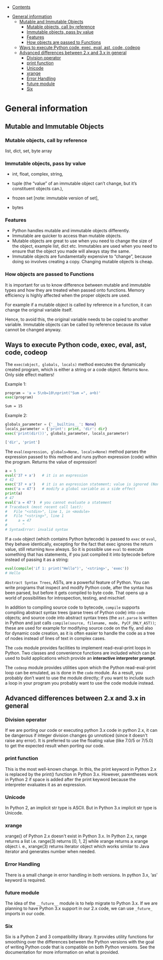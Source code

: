 * [Contents](../README.md)

<!-- TOC -->
* [General information](#general-information)
  * [Mutable and Immutable Objects](#mutable-and-immutable-objects)
    * [Mutable objects, call by reference](#mutable-objects-call-by-reference)
    * [Immutable objects, pass by value](#immutable-objects-pass-by-value)
    * [Features](#features)
    * [How objects are passed to Functions](#how-objects-are-passed-to-functions)
  * [Ways to execute Python code, exec, eval, ast, code, codeop](#ways-to-execute-python-code-exec-eval-ast-code-codeop)
  * [Advanced differences  between 2.x and 3.x in general](#advanced-differences--between-2x-and-3x-in-general)
    * [Division operator](#division-operator)
    * [print function](#print-function)
    * [Unicode](#unicode)
    * [xrange](#xrange)
    * [Error Handling](#error-handling)
    * [future module](#future-module)
    * [Six](#six)
<!-- TOC -->

# General information

## Mutable and Immutable Objects

### Mutable objects, call by reference

list, dict, set, byte array

### Immutable objects, pass by value

- int, float, complex, string,

- tuple (the “value” of an immutable object can’t change, but it’s constituent objects can.),

- frozen set [note: immutable version of set],
- bytes

### Features

- Python handles mutable and immutable objects differently.
- Immutable are quicker to access than mutable objects.
- Mutable objects are great to use when you need to change the size of the object, example list, dict etc. Immutables
  are used when you need to ensure that the object you made will always stay the same.
- Immutable objects are fundamentally expensive to “change”, because doing so involves creating a copy. Changing mutable
  objects is cheap.

### How objects are passed to Functions

It is important for us to know difference between mutable and immutable types and how they are treated when passed onto
functions. Memory efficiency is highly affected when the proper objects are used.

For example if a mutable object is called by reference in a function, it can change the original variable itself.

Hence, to avoid this, the original variable needs to be copied to another variable. Immutable objects can be called by
reference because its value cannot be changed anyway.

## Ways to execute Python code, exec, eval, ast, code, codeop

The `exec(object, globals, locals)` method executes the dynamically created program, which is either a string or a code
object. Returns `None`. Only side effect matters!

Example 1:

```python
program = 'a = 5\nb=10\nprint("Sum =", a+b)'
exec(program)
```

```bash
Sum = 15
```

Example 2:

```python
globals_parameter = {'__builtins__': None}
locals_parameter = {'print': print, 'dir': dir}
exec('print(dir())', globals_parameter, locals_parameter)
```

```bash
['dir', 'print']
```

The `eval(expression, globals=None, locals=None)` method parses the expression passed to this method and runs python
expression (code) within the program. Returns the value of expression!

```python
a = 5
eval('37 + a')   # it is an expression
# 42
exec('37 + a')   # it is an expression statement; value is ignored (None is returned)
exec('a = 47')   # modify a global variable as a side effect
print(a)
# 47
eval('a = 47')  # you cannot evaluate a statement
# Traceback (most recent call last):
#   File "<stdin>", line 1, in <module>
#   File "<string>", line 1
#     a = 47
#       ^
# SyntaxError: invalid syntax
```

If a `code` object (which contains Python bytecode) is passed to `exec` or `eval`, they behave identically, excepting
for the fact that exec ignores the return value, still returning `None` always. So it is possible use `eval` to execute
something that has statements, if you just compiled it into bytecode before instead of passing it as a string:

```python
eval(compile('if 1: print("Hello")', '<string>', 'exec'))
# Hello
```

`Abstract Syntax Trees`, ASTs, are a powerful feature of Python. You can write programs that inspect and modify Python
code, after the syntax has been parsed, but before it gets compiled to byte code. That opens up a world of possibilities
for introspection, testing, and mischief.

In addition to compiling source code to bytecode, `compile` supports compiling abstract syntax trees (parse trees of
Python code) into `code` objects; and source code into abstract syntax trees (the `ast.parse` is written in Python and
just calls `compile(source, filename, mode, PyCF_ONLY_AST))`; these are used for example for modifying source code on
the fly, and also for dynamic code creation, as it is often easier to handle the code as a tree of nodes instead of
lines of text in complex cases.

The `code` module provides facilities to implement read-eval-print loops in Python. Two classes and convenience
functions are included which can be used to build applications which provide an **interactive interpreter prompt**.

The `codeop` module provides utilities upon which the Python read-eval-print loop can be emulated, as is done in
the `code` module. As a result, you probably don’t want to use the module directly; if you want to include such a loop
in your program you probably want to use the code module instead.

## Advanced differences  between 2.x and 3.x in general

### Division operator

If we are porting our code or executing python 3.x code in python 2.x, it can be dangerous if integer division changes
go unnoticed (since it doesn't raise any error). It is preferred to use the floating value (like 7.0/5 or 7/5.0) to get
the expected result when porting our code.

### print function

This is the most well-known change. In this, the print keyword in Python 2.x is replaced by the print() function in
Python 3.x. However, parentheses work in Python 2 if space is added after the print keyword because the interpreter
evaluates it as an expression.

### Unicode

In Python 2, an implicit str type is ASCII. But in Python 3.x implicit str type is Unicode.

### xrange

xrange() of Python 2.x doesn't exist in Python 3.x. In Python 2.x, range returns a list i.e. range(3) returns [0, 1, 2]
while xrange returns a xrange object i. e., xrange(3) returns iterator object which works similar to Java iterator and
generates number when needed.

### Error Handling

There is a small change in error handling in both versions. In python 3.x, ‘as’ keyword is required.

### future module

The idea of the `__future__` module is to help migrate to Python 3.x.
If we are planning to have Python 3.x support in our 2.x code, we can use `_future_` imports in our code.

### Six

Six is a Python 2 and 3 compatibility library. It provides utility functions for smoothing over the differences between
the Python versions with the goal of writing Python code that is compatible on both Python versions. See the
documentation for more information on what is provided.
